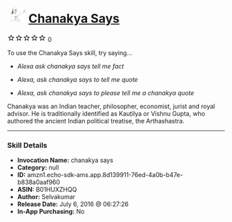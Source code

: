 # &nbsp;<img src="skill_icon" alt="Chanakya Says icon" width="36"> [Chanakya Says](http://alexa.amazon.com/#skills/amzn1.echo-sdk-ams.app.8d139911-76ed-4a0b-b47e-b838a0aaf960)
![0 stars](../../images/ic_star_border_black_18dp_1x.png)![0 stars](../../images/ic_star_border_black_18dp_1x.png)![0 stars](../../images/ic_star_border_black_18dp_1x.png)![0 stars](../../images/ic_star_border_black_18dp_1x.png)![0 stars](../../images/ic_star_border_black_18dp_1x.png) 0

To use the Chanakya Says skill, try saying...

* *Alexa ask chanakya says tell me  fact*

* *Alexa, ask chanakya says to tell me quote*

* *Alexa, ask chanakya says to please tell me a chanakya quote*

Chanakya was an Indian teacher, philosopher, economist, jurist and royal advisor. He is traditionally identified as Kauṭilya or Vishnu Gupta, who authored the ancient Indian political treatise, the Arthashastra.

***

### Skill Details

* **Invocation Name:** chanakya says
* **Category:** null
* **ID:** amzn1.echo-sdk-ams.app.8d139911-76ed-4a0b-b47e-b838a0aaf960
* **ASIN:** B01HUXZHQQ
* **Author:** Selvakumar
* **Release Date:** July 6, 2016 @ 06:27:26
* **In-App Purchasing:** No
